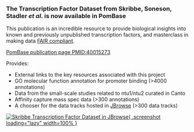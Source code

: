 ### The Transcription Factor Dataset from Skribbe, Soneson, Stadler *et al*. is now available in PomBase
<!-- pombase_flags: frontpage -->
<!-- newsfeed_thumbnail: pombase-logo-32x32px.png -->

This publication is an incredible resource to provide biological
insights into known and previously unpublished transcription factors,
and masterclass in making data [FAIR compliant](https://www.go-fair.org/fair-principles/).

[PomBase publication page PMID:40015273](/reference/PMID:40015273)

Provides:

  - External links to the key resources associated with this project
  - GO molecular function annotation for promoter binding (>4000 annotations)
  - Data from the small-scale studies related to ntu1/ntu2 curated in Canto
  - Affinity capture mass spec data (>300 annotations)
  - A chooser for the data tracks hosted in [JBrowse](/jbrowse/) (>300 data tracks)

[![Skribbe Transcription Factor Dataset in JBrowse](/assets/newsfeed/skribbe-pmid-40015273-jbrowse.png){ .screenshot loading="lazy" width=100% }](/jbrowse/?loc=II%3A4442142..4454370&tracks=Forward%20strand%20features%2CReverse%20strand%20features%2CPho7%20ChIP-seq%20%3B%20repeat%201%20-%20Skribbe%20et%20al.%20(2025)&tracklist=1&nav=1&overview=1&highlight)
